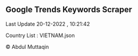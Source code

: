 

## Google Trends Keywords Scraper 
 
Last Update 20-12-2022 , 10:21:42

Country List :
VIETNAM.json



© Abdul Muttaqin 
